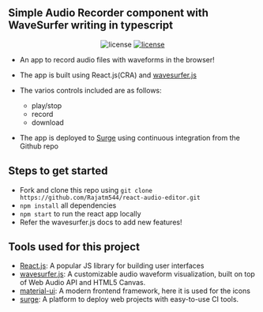 

## Simple Audio Recorder component with WaveSurfer writing in typescript


<p align='center'>
<img src='https://img.shields.io/github/license/Rajatm544/react-audio-editor?style=flat-square' alt='license'>
<a href="https://wavesurfer_recorder_typescript.surge.sh/" target="_parent"><img src='https://img.shields.io/badge/demo-demo-yellow' alt='license'></a>
</p>

-   An app to record audio files with waveforms in the browser!
-   The app is built using React.js(CRA) and [wavesurfer.js](https://wavesurfer-js.org/)
-   The varios controls included are as follows:
    -   play/stop
    -   record
    -   download

-   The app is deployed to [Surge](https://surge.sh/) using continuous integration from the Github repo

## Steps to get started

-   Fork and clone this repo using `git clone https://github.com/Rajatm544/react-audio-editor.git`
-   `npm install` all dependencies
-   `npm start` to run the react app locally
-   Refer the wavesurfer.js docs to add new features!



## Tools used for this project

-   [React.js](https://reactjs.org/): A popular JS library for building user interfaces
-   [wavesurfer.js](https://wavesurfer-js.org/): A customizable audio waveform visualization, built on top of Web Audio API and HTML5 Canvas.
-   [material-ui](https://mui.com//): A modern frontend framework, here it is used for the icons
-   [surge](https://surge.sh//): A platform to deploy web projects with easy-to-use CI tools.